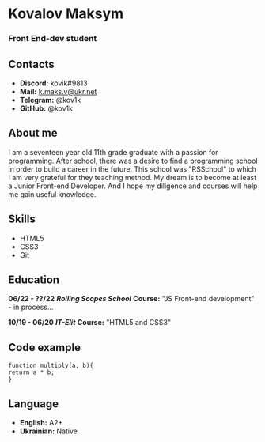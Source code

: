 # Kovalov Maksym
### Front End-dev student


## Contacts
* __Discord:__ kovik#9813
* __Mail:__ k.maks.v@ukr.net
* __Telegram:__ @kov1k
* __GitHub:__ @kov1k
## About me
I am a seventeen year old 11th grade graduate with a passion for programming. 
After school, there was a desire to find a programming school in order to build a career in the future. 
This school was "RSSchool" to which I am very grateful for they teaching method. 
My dream is to become at least a Junior Front-end Developer. 
And I hope my diligence and courses will help me gain useful knowledge.
## Skills
* HTML5
* CSS3
* Git
## Education
__06/22 - ??/22__
***Rolling Scopes School***
__Course:__ "JS Front-end development" - in process...

__10/19 - 06/20__
***IT-Elit***
__Course:__ "HTML5 and CSS3"
## Code example
```
function multiply(a, b){
return a * b;
}
```
## Language
* __English:__ A2+
* __Ukrainian:__ Native